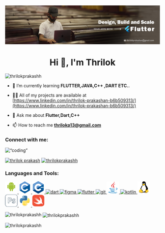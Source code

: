 ![logo](https://github.com/thrilokprakashh/thrilokprakashh/blob/main/cover.jpg)
<h1 align="center">Hi 👋, I'm Thrilok</h1>
<p align="left"> <img src="https://komarev.com/ghpvc/?username=thrilokprakashh&label=Profile%20views&color=0e75b6&style=flat" alt="thrilokprakashh" /> </p>

- 🌱 I’m currently learning **FLUTTER,JAVA,C++ ,DART ETC..**

- 👨‍💻 All of my projects are available at [https://www.linkedin.com/in/thrilok-prakashan-b6b509313/](https://www.linkedin.com/in/thrilok-prakashan-b6b509313/)

- 💬 Ask me about **Flutter,Dart,C++**

- 📫 How to reach me **thrilokp13@gmail.com**

<h3 align="left">Connect with me:</h3>
<img align=“right” alt=“coding” width=“400” src=“￼”>
<p align="left">
<a href="https://linkedin.com/in/thrilok prakash" target="blank"><img align="center" src="https://raw.githubusercontent.com/rahuldkjain/github-profile-readme-generator/master/src/images/icons/Social/linked-in-alt.svg" alt="thrilok prakash" height="30" width="40" /></a>
<a href="https://instagram.com/thrilokprakashh" target="blank"><img align="center" src="https://raw.githubusercontent.com/rahuldkjain/github-profile-readme-generator/master/src/images/icons/Social/instagram.svg" alt="thrilokprakashh" height="30" width="40" /></a>
</p>

<h3 align="left">Languages and Tools:</h3>
<p align="left"> <a href="https://developer.android.com" target="_blank" rel="noreferrer"> <img src="https://raw.githubusercontent.com/devicons/devicon/master/icons/android/android-original-wordmark.svg" alt="android" width="40" height="40"/> </a> <a href="https://www.cprogramming.com/" target="_blank" rel="noreferrer"> <img src="https://raw.githubusercontent.com/devicons/devicon/master/icons/c/c-original.svg" alt="c" width="40" height="40"/> </a> <a href="https://www.w3schools.com/cpp/" target="_blank" rel="noreferrer"> <img src="https://raw.githubusercontent.com/devicons/devicon/master/icons/cplusplus/cplusplus-original.svg" alt="cplusplus" width="40" height="40"/> </a> <a href="https://dart.dev" target="_blank" rel="noreferrer"> <img src="https://www.vectorlogo.zone/logos/dartlang/dartlang-icon.svg" alt="dart" width="40" height="40"/> </a> <a href="https://www.figma.com/" target="_blank" rel="noreferrer"> <img src="https://www.vectorlogo.zone/logos/figma/figma-icon.svg" alt="figma" width="40" height="40"/> </a> <a href="https://flutter.dev" target="_blank" rel="noreferrer"> <img src="https://www.vectorlogo.zone/logos/flutterio/flutterio-icon.svg" alt="flutter" width="40" height="40"/> </a> <a href="https://git-scm.com/" target="_blank" rel="noreferrer"> <img src="https://www.vectorlogo.zone/logos/git-scm/git-scm-icon.svg" alt="git" width="40" height="40"/> </a> <a href="https://www.java.com" target="_blank" rel="noreferrer"> <img src="https://raw.githubusercontent.com/devicons/devicon/master/icons/java/java-original.svg" alt="java" width="40" height="40"/> </a> <a href="https://kotlinlang.org" target="_blank" rel="noreferrer"> <img src="https://www.vectorlogo.zone/logos/kotlinlang/kotlinlang-icon.svg" alt="kotlin" width="40" height="40"/> </a> <a href="https://www.linux.org/" target="_blank" rel="noreferrer"> <img src="https://raw.githubusercontent.com/devicons/devicon/master/icons/linux/linux-original.svg" alt="linux" width="40" height="40"/> </a> <a href="https://www.photoshop.com/en" target="_blank" rel="noreferrer"> <img src="https://raw.githubusercontent.com/devicons/devicon/master/icons/photoshop/photoshop-line.svg" alt="photoshop" width="40" height="40"/> </a> <a href="https://www.python.org" target="_blank" rel="noreferrer"> <img src="https://raw.githubusercontent.com/devicons/devicon/master/icons/python/python-original.svg" alt="python" width="40" height="40"/> </a> <a href="https://developer.apple.com/swift/" target="_blank" rel="noreferrer"> <img src="https://raw.githubusercontent.com/devicons/devicon/master/icons/swift/swift-original.svg" alt="swift" width="40" height="40"/> </a> </p>

<p><img align="left" src="https://github-readme-stats.vercel.app/api/top-langs?username=thrilokprakashh&show_icons=true&locale=en&layout=compact" alt="thrilokprakashh" /></p>

<p>&nbsp;<img align="center" src="https://github-readme-stats.vercel.app/api?username=thrilokprakashh&show_icons=true&locale=en" alt="thrilokprakashh" /></p>

<p><img align="center" src="https://github-readme-streak-stats.herokuapp.com/?user=thrilokprakashh&" alt="thrilokprakashh" /></p>
